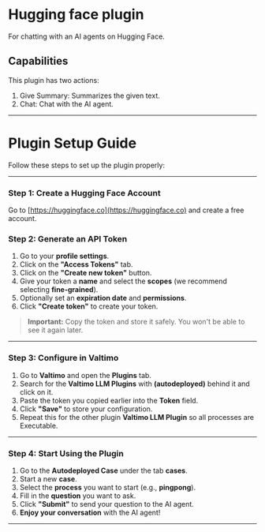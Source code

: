 # Hugging face plugin

For chatting with an AI agents on Hugging Face.

## Capabilities

This plugin has two actions:

1. Give Summary: Summarizes the given text.
2. Chat: Chat with the AI agent.

---

# Plugin Setup Guide

Follow these steps to set up the plugin properly:

---

### Step 1: Create a Hugging Face Account

Go to [https://huggingface.co](https://huggingface.co) and create a free account.

### Step 2: Generate an API Token

1. Go to your **profile settings**.
2. Click on the **"Access Tokens"** tab.
3. Click on the **"Create new token"** button.
4. Give your token a **name** and select the **scopes** (we recommend selecting **fine-grained**).
5. Optionally set an **expiration date** and **permissions**.
6. Click **"Create token"** to create your token.

> **Important:** Copy the token and store it safely. You won't be able to see it again later.

---

### Step 3: Configure in Valtimo

1. Go to **Valtimo** and open the **Plugins** tab.
2. Search for the **Valtimo LLM Plugins** with **(autodeployed)** behind it and click on it.
3. Paste the token you copied earlier into the **Token** field.
4. Click **"Save"** to store your configuration.
5. Repeat this for the other plugin **Valtimo LLM Plugin** so all processes are Executable.

---

### Step 4: Start Using the Plugin

1. Go to the **Autodeployed Case** under the tab **cases**.
2. Start a new **case**.
3. Select the **process** you want to start (e.g., **pingpong**).
4. Fill in the **question** you want to ask.
5. Click **"Submit"** to send your question to the AI agent.
6. **Enjoy your conversation** with the AI agent!
---

